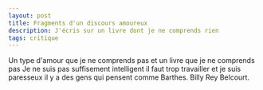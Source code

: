 ```yaml
---
layout: post
title: Fragments d'un discours amoureux
description: J'écris sur un livre dont je ne comprends rien
tags: critique
---
```


Un type d'amour que je ne comprends pas et un livre que je ne comprends pas
Je ne suis pas suffisement intelligent
il faut trop travailler et je suis paresseux
il y a des gens qui pensent comme Barthes. Billy Rey Belcourt.
